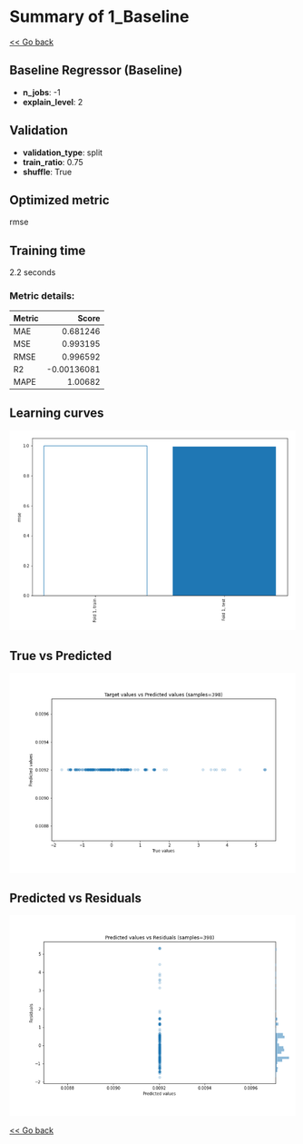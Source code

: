 # Summary of 1_Baseline

[<< Go back](../README.md)


## Baseline Regressor (Baseline)
- **n_jobs**: -1
- **explain_level**: 2

## Validation
 - **validation_type**: split
 - **train_ratio**: 0.75
 - **shuffle**: True

## Optimized metric
rmse

## Training time

2.2 seconds

### Metric details:
| Metric   |       Score |
|:---------|------------:|
| MAE      |  0.681246   |
| MSE      |  0.993195   |
| RMSE     |  0.996592   |
| R2       | -0.00136081 |
| MAPE     |  1.00682    |



## Learning curves
![Learning curves](learning_curves.png)
## True vs Predicted

![True vs Predicted](true_vs_predicted.png)


## Predicted vs Residuals

![Predicted vs Residuals](predicted_vs_residuals.png)



[<< Go back](../README.md)
